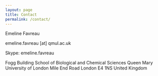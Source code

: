 ```yaml
---
layout: page
title: Contact
permalink: /contact/
---
```


Emeline Favreau

emeline.favreau [at] qmul.ac.uk

Skype: emeline.favreau

Fogg Building
School of Biological and Chemical Sciences
Queen Mary University of London
Mile End Road
London
E4 1NS
United Kingdom
